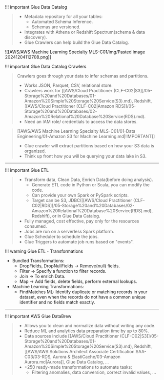 
!!! important Glue Data Catalog
> - Metadata repository for all your tables:
> 	- Automated Schema Inference.
> 	- Schemas are versioned.
> - Integrates with Athena or Redshift Spectrum(schema & data discovery).
> - Glue Crawlers can help build the Glue Data Catalog.

![[AWS/AWS Machine Learning Specialty MLS-C01/img/Pasted image 20241204112708.png]]

!!! important Glue Data Catalog Crawlers
> Crawlers goes through your data to infer schemas and partitions.
> - Works JSON, Parquet, CSV, relational store.
> - Crawlers work for [[AWS/Cloud Practitioner (CLF-C02|S3]]/05-Storage%20and%20Databases/01-Amazon%20Simple%20Storage%20Service(S3).md), Redshift, [[AWS/Cloud Practitioner (CLF-C02|Amazon RDS]]/05-Storage%20and%20Databases/02-Amazon%20Relational%20Database%20Service(RDS).md).
> - Need an IAM role/ credentials to access the data stores.


> [[AWS/AWS Machine Learning Specialty MLS-C01/01-Data Engineering/01-Amazon S3 for Machine Learning.md|!IMPORTANT]]
> - Glue crawler will extract partitions based on how your S3 data is organized.
> - Think up front how you will be querying your data lake in S3.

---


!!! important Glue ETL
> - Transform data, Clean Data, Enrich Data(before doing analysis).
> 	- Generate ETL code in Python or Scala, you can modify the code.
> 	- Can provide your own Spark or PySpark scripts.
> 	- Target can be S3, JDBC([[AWS/Cloud Practitioner (CLF-C02|RDS]]/05-Storage%20and%20Databases/02-Amazon%20Relational%20Database%20Service(RDS).md), Redshift), or in Glue Data Catalog.
> - Fully managed, cost effective, pay only for the resources consumed.
> - Jobs are run on a serverless Spark platform.
> - Glue Scheduler to schedule the jobs.
> - Glue Triggers to automate job runs based on "events".


!!! warning Glue ETL - Transformations
- Bundled Transformations:
	- DropFields, DropNullFields -> Remove(null) fields.
	- Filter -> Specify a function to filter records.
	- Join -> To enrich Data.
	- Map -> Add fields, delete fields, perform external lookups.
- Machine Learning Transformations:
	- FindMatches ML: Identify duplicate or matching records in your dataset, even when the records do not have a common unique identifier and no fields match exactly.

---

!!! important AWS Glue DataBrew
> - Allows you to clean and normalize data without writing any code.
> - Reduce ML and analytics data preparation time by up to 80%.
> - Data sources include [[AWS/Cloud Practitioner (CLF-C02|S3]]/05-Storage%20and%20Databases/01-Amazon%20Simple%20Storage%20Service(S3).md), Redshift, [[AWS/AWS Solutions Architect Associate Certification SAA-C03/03-RDS, Aurora & ElastiCache/03-Amazon Aurora.md|Aurora]], Glue Data Catalog, ...
> - +250 ready-made transformations to automate tasks:
> 	- Filtering anomalies, data conversion, correct invalid values, ...
